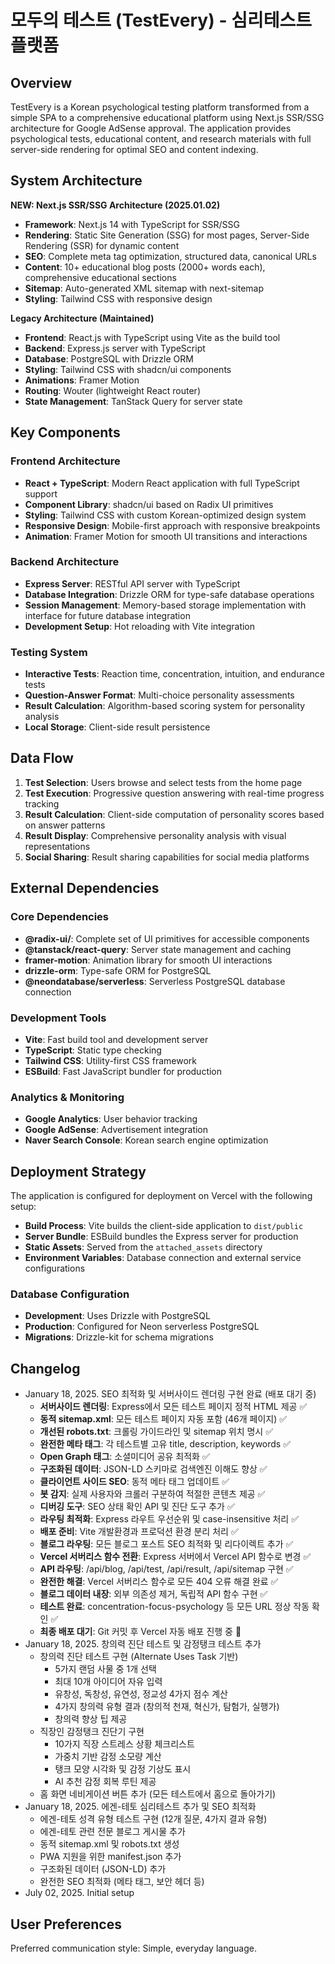 # 모두의 테스트 (TestEvery) - 심리테스트 플랫폼

## Overview

TestEvery is a Korean psychological testing platform transformed from a simple SPA to a comprehensive educational platform using Next.js SSR/SSG architecture for Google AdSense approval. The application provides psychological tests, educational content, and research materials with full server-side rendering for optimal SEO and content indexing.

## System Architecture

**NEW: Next.js SSR/SSG Architecture (2025.01.02)**
- **Framework**: Next.js 14 with TypeScript for SSR/SSG
- **Rendering**: Static Site Generation (SSG) for most pages, Server-Side Rendering (SSR) for dynamic content
- **SEO**: Complete meta tag optimization, structured data, canonical URLs
- **Content**: 10+ educational blog posts (2000+ words each), comprehensive educational sections
- **Sitemap**: Auto-generated XML sitemap with next-sitemap
- **Styling**: Tailwind CSS with responsive design

**Legacy Architecture (Maintained)**
- **Frontend**: React.js with TypeScript using Vite as the build tool
- **Backend**: Express.js server with TypeScript
- **Database**: PostgreSQL with Drizzle ORM
- **Styling**: Tailwind CSS with shadcn/ui components
- **Animations**: Framer Motion
- **Routing**: Wouter (lightweight React router)
- **State Management**: TanStack Query for server state

## Key Components

### Frontend Architecture
- **React + TypeScript**: Modern React application with full TypeScript support
- **Component Library**: shadcn/ui based on Radix UI primitives
- **Styling**: Tailwind CSS with custom Korean-optimized design system
- **Responsive Design**: Mobile-first approach with responsive breakpoints
- **Animation**: Framer Motion for smooth UI transitions and interactions

### Backend Architecture
- **Express Server**: RESTful API server with TypeScript
- **Database Integration**: Drizzle ORM for type-safe database operations
- **Session Management**: Memory-based storage implementation with interface for future database integration
- **Development Setup**: Hot reloading with Vite integration

### Testing System
- **Interactive Tests**: Reaction time, concentration, intuition, and endurance tests
- **Question-Answer Format**: Multi-choice personality assessments
- **Result Calculation**: Algorithm-based scoring system for personality analysis
- **Local Storage**: Client-side result persistence

## Data Flow

1. **Test Selection**: Users browse and select tests from the home page
2. **Test Execution**: Progressive question answering with real-time progress tracking
3. **Result Calculation**: Client-side computation of personality scores based on answer patterns
4. **Result Display**: Comprehensive personality analysis with visual representations
5. **Social Sharing**: Result sharing capabilities for social media platforms

## External Dependencies

### Core Dependencies
- **@radix-ui/**: Complete set of UI primitives for accessible components
- **@tanstack/react-query**: Server state management and caching
- **framer-motion**: Animation library for smooth UI interactions
- **drizzle-orm**: Type-safe ORM for PostgreSQL
- **@neondatabase/serverless**: Serverless PostgreSQL database connection

### Development Tools
- **Vite**: Fast build tool and development server
- **TypeScript**: Static type checking
- **Tailwind CSS**: Utility-first CSS framework
- **ESBuild**: Fast JavaScript bundler for production

### Analytics & Monitoring
- **Google Analytics**: User behavior tracking
- **Google AdSense**: Advertisement integration
- **Naver Search Console**: Korean search engine optimization

## Deployment Strategy

The application is configured for deployment on Vercel with the following setup:

- **Build Process**: Vite builds the client-side application to `dist/public`
- **Server Bundle**: ESBuild bundles the Express server for production
- **Static Assets**: Served from the `attached_assets` directory
- **Environment Variables**: Database connection and external service configurations

### Database Configuration
- **Development**: Uses Drizzle with PostgreSQL
- **Production**: Configured for Neon serverless PostgreSQL
- **Migrations**: Drizzle-kit for schema migrations

## Changelog

- January 18, 2025. SEO 최적화 및 서버사이드 렌더링 구현 완료 (배포 대기 중)
  - **서버사이드 렌더링**: Express에서 모든 테스트 페이지 정적 HTML 제공 ✅
  - **동적 sitemap.xml**: 모든 테스트 페이지 자동 포함 (46개 페이지) ✅
  - **개선된 robots.txt**: 크롤링 가이드라인 및 sitemap 위치 명시 ✅
  - **완전한 메타 태그**: 각 테스트별 고유 title, description, keywords ✅
  - **Open Graph 태그**: 소셜미디어 공유 최적화 ✅
  - **구조화된 데이터**: JSON-LD 스키마로 검색엔진 이해도 향상 ✅
  - **클라이언트 사이드 SEO**: 동적 메타 태그 업데이트 ✅
  - **봇 감지**: 실제 사용자와 크롤러 구분하여 적절한 콘텐츠 제공 ✅
  - **디버깅 도구**: SEO 상태 확인 API 및 진단 도구 추가 ✅
  - **라우팅 최적화**: Express 라우트 우선순위 및 case-insensitive 처리 ✅
  - **배포 준비**: Vite 개발환경과 프로덕션 환경 분리 처리 ✅
  - **블로그 라우팅**: 모든 블로그 포스트 SEO 최적화 및 리다이렉트 추가 ✅
  - **Vercel 서버리스 함수 전환**: Express 서버에서 Vercel API 함수로 변경 ✅
  - **API 라우팅**: /api/blog, /api/test, /api/result, /api/sitemap 구현 ✅
  - **완전한 해결**: Vercel 서버리스 함수로 모든 404 오류 해결 완료 ✅
  - **블로그 데이터 내장**: 외부 의존성 제거, 독립적 API 함수 구현 ✅
  - **테스트 완료**: concentration-focus-psychology 등 모든 URL 정상 작동 확인 ✅
  - **최종 배포 대기**: Git 커밋 후 Vercel 자동 배포 진행 중 🚀
- January 18, 2025. 창의력 진단 테스트 및 감정탱크 테스트 추가
  - 창의력 진단 테스트 구현 (Alternate Uses Task 기반)
    * 5가지 랜덤 사물 중 1개 선택
    * 최대 10개 아이디어 자유 입력
    * 유창성, 독창성, 유연성, 정교성 4가지 점수 계산
    * 4가지 창의력 유형 결과 (창의적 천재, 혁신가, 탐험가, 실행가)
    * 창의력 향상 팁 제공
  - 직장인 감정탱크 진단기 구현
    * 10가지 직장 스트레스 상황 체크리스트
    * 가중치 기반 감정 소모량 계산
    * 탱크 모양 시각화 및 감정 기상도 표시
    * AI 추천 감정 회복 루틴 제공
  - 홈 화면 네비게이션 버튼 추가 (모든 테스트에서 홈으로 돌아가기)
- January 18, 2025. 에겐-테토 심리테스트 추가 및 SEO 최적화
  - 에겐-테토 성격 유형 테스트 구현 (12개 질문, 4가지 결과 유형)
  - 에겐-테토 관련 전문 블로그 게시물 추가
  - 동적 sitemap.xml 및 robots.txt 생성
  - PWA 지원을 위한 manifest.json 추가
  - 구조화된 데이터 (JSON-LD) 추가
  - 완전한 SEO 최적화 (메타 태그, 보안 헤더 등)
- July 02, 2025. Initial setup

## User Preferences

Preferred communication style: Simple, everyday language.